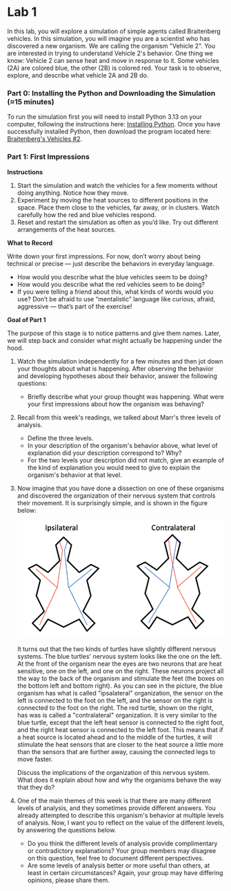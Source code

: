 # Lab 1

In this lab, you will explore a simulation of simple agents called Braitenberg vehicles. 
In this simulation, you will imagine you are a scientist who has discovered a new organism.
We are calling the organism "Vehicle 2".
You are interested in trying to understand Vehicle 2's behavior.
One thing we know: Vehicle 2 can sense heat and move in response to it. 
Some vehicles (2A) are colored blue, the other (2B) is colored red. 
Your task is to observe, explore, and describe what vehicle 2A and 2B do.

### Part 0: Installing the Python and Downloading the Simulation (≈15 minutes)

To run the simulation first you will need to install Python 3.13 on your computer, 
following the instructions here: [Installing Python](https://github.com/jonwillits/python_for_bcs/blob/master/ebook/CH00/0.0.%20Installing%20Python.md).
Once you have successfully installed Python, then download the program located here: [Braitenberg's Vehicles #2](https://github.com/jonwillits/intro_to_bcs/blob/master/CH1/vehicles.py).

### Part 1: First Impressions

**Instructions**
1. Start the simulation and watch the vehicles for a few moments without doing anything. Notice how they move.
2. Experiment by moving the heat sources to different positions in the space. Place them close to the vehicles, far away, or in clusters. Watch carefully how the red and blue vehicles respond.
3. Reset and restart the simulation as often as you’d like. Try out different arrangements of the heat sources.

**What to Record**

Write down your first impressions. For now, don’t worry about being technical or precise — just describe the behaviors in everyday language.
- How would you describe what the blue vehicles seem to be doing?
- How would you describe what the red vehicles seem to be doing?
- If you were telling a friend about this, what kinds of words would you use? 
Don’t be afraid to use “mentalistic” language like curious, afraid, aggressive — that’s part of the exercise!

**Goal of Part 1**

The purpose of this stage is to notice patterns and give them names. Later, we will step back and consider what might actually be happening under the hood.




1. Watch the simulation independently for a few minutes and then jot down your thoughts about what is happening. 
After observing the behavior and developing hypotheses about their behavior, answer the following questions:
   - Briefly describe what your group thought was happening. What were your first impressions about how the organism was behaving?


2. Recall from this week's readings, we talked about Marr's three levels of analysis. 
   - Define the three levels.
   - In your description of the organism's behavior above, what level of explanation did your description correspond to? Why?
   - For the two levels your description did not match, give an example of the kind of explanation you would need to give
   to explain the organism's behavior at that level.
 
6. Now imagine that you have done a dissection on one of these organisms and discovered the organization of their nervous system that controls their movement.
   It is surprisingly simple, and is shown in the figure below:

   ![Turtle Vehicle Simulation Motor Nervous System](../images/turtle_neuro.png)

   It turns out that the two kinds of turtles have slightly different nervous systems. The blue turtles' nervous system looks like the one on the left. At the front of the organism near the eyes are two neurons that are heat sensitive, one on the left, and one on the right. These neurons project all the way to the back of the organism and stimulate the feet (the boxes on the bottom left and bottom right). As you can see in the picture, the blue organism has what is called "ipsalateral" organization, the sensor on the left is connected to the foot on the left, and the sensor on the right is connected to the foot on the right. The red turtle, shown on the right, has was is called a "contralateral" organization. It is very similar to the blue turtle, except that the left heat sensor is connected to the right foot, and the right heat sensor is connected to the left foot. This means that if a heat source is located ahead and to the middle of the turtles, it will stimulate the heat sensors that are closer to the heat source a little more than the sensors that are further away, causing the connected legs to move faster.

   Discuss the implications of the organization of this nervous system. What does it explain about how and why the organisms behave the way that they do? 
 
8. One of the main themes of this week is that there are many different levels of analysis, and they sometimes provide different answers. You already attempted to describe this organism's behavior at multiple levels of analysis. Now, I want you to reflect on the value of the different levels, by answering the questions below.
   - Do you think the different levels of analysis provide complimentary or contradictory explanations? Your group members may disagree on this question, feel free to document different perspectives.
   - Are some levels of analysis better or more useful than others, at least in certain circumstances? Again, your group may have differing opinions, please share them. 
  
  
  
 
